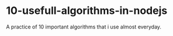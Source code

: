 # 10-usefull-algorithms-in-nodejs
A practice of 10 important algorithms that i use almost everyday.
